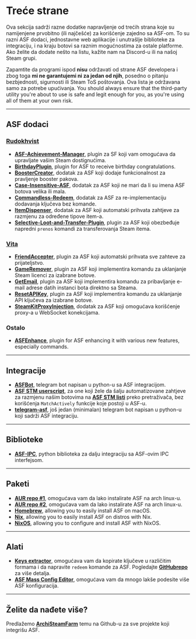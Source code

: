 # Treće strane

Ova sekcija sadrži razne dodatke napravljenje od trećih strana koje su namijenjene prvobitno (ili najčešće) za korišćenje zajedno sa ASF-om. To su razni ASF dodaci, jednostavne web aplikacije i unutrašlje biblioteke za integraciju, i na kraju botovi sa raznim mogućnostima za ostale platforme. Ako želite da dodate nešto na listu, kažite nam na Discord-u ili na našoj Steam grupi.

Zapamtite da programi ispod **nisu** održavati od strane ASF developera i zbog toga **mi ne garantujemi ni za jedan od njih**, posedno o pitanju bezbjednosti, sigurnosti ili Steam ToS poštovanja. Ova lista je održavana samo za potrebe upućivanja. You should always ensure that the third-party utility you're about to use is safe and legit enough for you, as you're using all of them at your own risk.

---

## ASF dodaci

### **[Rudokhvist](https://github.com/Rudokhvist)**

- **[ASF-Achievement-Manager](https://github.com/Rudokhvist/ASF-Achievement-Manager)**, plugin za SF koji vam omogućava da upravljate vašim Steam dostignućima.
- **[BirthdayPlugin](https://github.com/Rudokhvist/BirthdayPlugin)**, plugin for ASF to receive birthday congratulations.
- **[BoosterCreator](https://github.com/Rudokhvist/BoosterCreator)**, dodatak za ASF koji dodaje funkcionalnost za pravljenje booster pakova.
- **[Case-Insensitive-ASF](https://github.com/Rudokhvist/Case-Insensitive-ASF)**, dodatak za ASF koji ne mari da li su imena ASF botova velika ili mala.
- **[Commandless-Redeem](https://github.com/Rudokhvist/Commandless-Redeem)**, dodatak za ASF za re-implementaciju dodavanja ključeva bez komande.
- **[ItemDispenser](https://github.com/Rudokhvist/ItemDispenser)**, dodatak za ASF koji automatski prihvata zahtjeve za razmjenu za određene tipove item-a.
- **[Selective-Loot-and-Transfer-Plugin](https://github.com/Rudokhvist/Selective-Loot-and-Transfer-Plugin)**, plugin za ASF koji obezbeđuje napredni `prenos` komandi za transferovanja Steam itema.

### **[Vita](https://github.com/ezhevita)**

- **[FriendAccepter](https://github.com/ezhevita/FriendAccepter)**, plugin za ASF koji automatski prihvata sve zahteve za prijateljstvo.
- **[GameRemover](https://github.com/ezhevita/GameRemover)**, plugin za ASF koji implementira komandu za uklanjanje Steam licenci za izabrane botove.
- **[GetEmail](https://github.com/ezhevita/GetEmail)**, plugin za ASF koji implementira komandu za pribavljanje e-mail adrese datih instanci bota direktno sa Steama.
- **[ResetAPIKey](https://github.com/ezhevita/ResetAPIKey)**, plugin za ASF koji implementira komandu za uklanjanje API ključeva za izabrane botove.
- **[SteamKitProxyInjection](https://github.com/ezhevita/SteamKitProxyInjection)**, dodatak za ASF koji omogućava korišćenje proxy-a u WebSocket konekcijama.

### Ostalo

- **[ASFEnhance](https://github.com/chr233/ASFEnhance)**, plugin for ASF enhancing it with various new features, especially commands.

---

## Integracije

- **[ASFBot](https://github.com/dmcallejo/ASFBot)**, telegram bot napisan u python-u sa ASF integracijom.
- **[ASF STM userscript](https://greasyfork.org/en/scripts/404754-asf-stm)**, za one koji žele da šalju automatizovane zahtjeve za razmjenu našim botovima na **[ASF STM listi](https://github.com/JustArchiNET/ArchiSteamFarm/wiki/ItemsMatcherPlugin#publiclisting)** preko pretraživača, bez korišćenja `MatchActively` funkcije koje postoji u ASF-u.
- **[telegram-asf](https://github.com/deluxghost/telegram-asf)**, još jedan (minimalan) telegram bot napisan u python-u koji sadrži ASF integraciju.

---

## Biblioteke

- **[ASF-IPC](https://github.com/deluxghost/ASF_IPC)**, python biblioteka za dalju integraciju sa ASF-ovim IPC interfejsom.

---

## Paketi

- **[AUR repo #1](https://aur.archlinux.org/packages/asf)**, omogućava vam da lako instalirate ASF na arch linux-u.
- **[AUR repo #2](https://aur.archlinux.org/packages/archisteamfarm-bin)**, omogućava vam da lako instalirate ASF na arch linux-u.
- **[Homebrew](https://formulae.brew.sh/formula/archi-steam-farm)**, allowing you to easily install ASF on macOS.
- **[Nix](https://search.nixos.org/packages?channel=unstable&show=ArchiSteamFarm&from=0&size=50&sort=relevance&type=packages&query=ArchiSteamFarm)**, allowing you to easily install ASF on distros with Nix.
- **[NixOS](https://search.nixos.org/options?channel=unstable&from=0&size=50&sort=relevance&type=packages&query=ArchiSteamFarm)**, allowing you to configure and install ASF with NixOS.

---

## Alati

- **[Keys extractor](https://umaim.github.io/SKE)**, omogućava vam da kopirate ključeve u različitim formama i da napravite `redeem` komande za ASF. Pogledajte **[GitHubrepo](https://github.com/PixvIO/SKE)** za više detalja.
- **[ASF Mass Config Editor](https://github.com/genesix-eu/ASF_MCE)**, omogućava vam da mnogo lakše podesite više ASF konfiguracija.

---

## Želite da nađete više?

Predlažemo **[ArchiSteamFarm](https://github.com/topics/archisteamfarm)** temu na Github-u za sve projekte koji integrišu ASF.